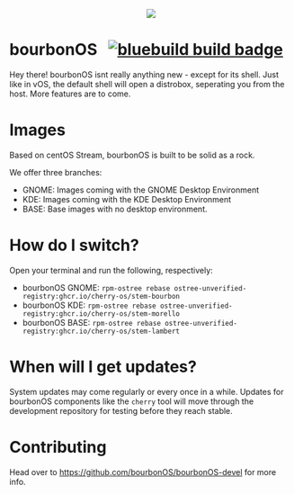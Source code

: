 <p align="center">
  <img src="https://github.com/user-attachments/assets/5fc1dbf1-b8c1-4096-a708-dca0bfb16996"/>
</p>

# bourbonOS &nbsp; [![bluebuild build badge](https://github.com/cherry-os/bourbonOS/actions/workflows/build.yml/badge.svg)](https://github.com/cherry-os/bourbonOS/actions/workflows/build.yml)
Hey there!
bourbonOS isnt really anything new - except for its shell.
Just like in vOS, the default shell will open a distrobox, seperating you from the host.
More features are to come.

# Images
Based on centOS Stream, bourbonOS is built to be solid as a rock.

We offer three branches:
- GNOME: Images coming with the GNOME Desktop Environment
- KDE: Images coming with the KDE Desktop Environment
- BASE: Base images with no desktop environment.

# How do I switch?
Open your terminal and run the following, respectively:
- bourbonOS GNOME: `rpm-ostree rebase ostree-unverified-registry:ghcr.io/cherry-os/stem-bourbon`
- bourbonOS KDE: `rpm-ostree rebase ostree-unverified-registry:ghcr.io/cherry-os/stem-morello`
- bourbonOS BASE: `rpm-ostree rebase ostree-unverified-registry:ghcr.io/cherry-os/stem-lambert`

# When will I get updates?
System updates may come regularly or every once in a while.
Updates for bourbonOS components like the `cherry` tool will move through
the development repository for testing before they reach stable.

# Contributing
Head over to https://github.com/bourbonOS/bourbonOS-devel for more info.
